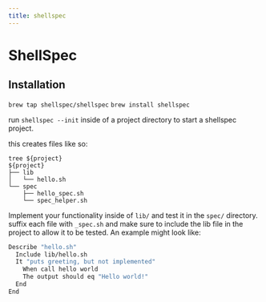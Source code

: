 ```yaml
---
title: shellspec
---
```


# ShellSpec

## Installation

`brew tap shellspec/shellspec` `brew install shellspec`

run `shellspec --init` inside of a project directory to start a
shellspec project.

this creates files like so:

    tree ${project}
    ${project}
    ├── lib
    │   └── hello.sh
    └── spec
        ├── hello_spec.sh
        └── spec_helper.sh

Implement your functionality inside of `lib/` and test it in the `spec/`
directory. suffix each file with `_spec.sh` and make sure to include the
lib file in the project to allow it to be tested. An example might look
like:

```sh
Describe "hello.sh"
  Include lib/hello.sh
  It "puts greeting, but not implemented"
    When call hello world
    The output should eq "Hello world!"
  End
End
```
